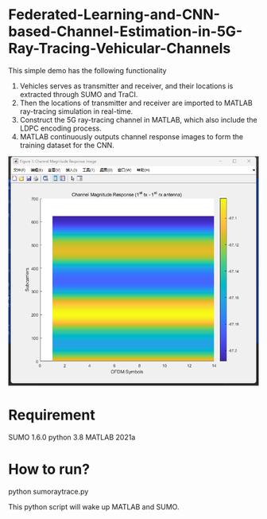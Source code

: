 # Federated-Learning-and-CNN-based-Channel-Estimation-in-5G-Ray-Tracing-Vehicular-Channels
This simple demo has the following functionality
1. Vehicles serves as transmitter and receiver, and their locations is extracted through SUMO and TraCI.
2. Then the locations of transmitter and receiver are imported to MATLAB ray-tracing simulation in real-time.
3. Construct the 5G ray-tracing channel in MATLAB, which also include the LDPC encoding process.
4. MATLAB continuously outputs channel response images to form the training dataset for the CNN.

![image](https://github.com/caoding1996/Federated-Learning-and-CNN-based-Channel-Estimation-in-5G-Ray-Tracing-Vehicular-Channels/blob/main/IMG/CR.png)
# Requirement

SUMO 1.6.0
python 3.8
MATLAB 2021a

# How to run?
python sumoraytrace.py

This python script will wake up MATLAB and SUMO.
